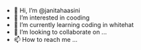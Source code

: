 - 👋 Hi, I’m @janitahaasini
- 👀 I’m interested in cooding
- 🌱 I’m currently learning coding in whitehat
- 💞️ I’m looking to collaborate on ...
- 📫 How to reach me ...

<!---
janitahaasini/janitahaasini is a ✨ special ✨ repository because its `README.md` (this file) appears on your GitHub profile.
You can click the Preview link to take a look at your changes.
--->
